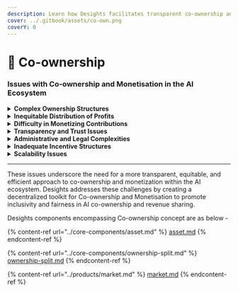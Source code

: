 ```yaml
---
description: Learn how Desights facilitates transparent co-ownership and monetisation
cover: ../.gitbook/assets/co-own.png
coverY: 0
---
```


# 🔐 Co-ownership

### Issues with Co-ownership and Monetisation in the AI Ecosystem

<details>

<summary><strong>Complex Ownership Structures</strong></summary>

* **Ambiguous Ownership Rights**: Determining and documenting ownership rights for AI projects can be complex, especially when multiple contributors are involved. This ambiguity can lead to disputes and legal challenges.

<!---->

* **Centralized Control**: Often, centralized entities retain significant control over AI projects, limiting the influence and benefits for smaller contributors and collaborators.

</details>

<details>

<summary> <strong>Inequitable Distribution of Profits</strong></summary>

* **Profit Concentration**: Profits from AI projects are often concentrated among a few stakeholders, typically those who provide the initial funding or control the platform. This inequity can discourage broader participation and innovation.

<!---->

* **Lack of Revenue Sharing Mechanisms**: Traditional models lack efficient mechanisms for revenue sharing, making it difficult to fairly distribute profits among all contributors.

</details>

<details>

<summary><strong>Difficulty in Monetizing Contributions</strong></summary>

* **Valuation Challenges**: Accurately valuing individual contributions, whether in terms of code, data, or intellectual property, is challenging, leading to potential undervaluation and under-compensation.

<!---->

* **Limited Monetization Options**: Contributors often have limited options for monetizing their work, relying primarily on one-time payments or royalties that may not reflect the true value of their contributions.

</details>

<details>

<summary><strong>Transparency and Trust Issues</strong></summary>

* **Opaque Processes**: The processes for determining ownership stakes and distributing profits are often opaque, leading to mistrust among collaborators.

<!---->

* **Trust Deficits**: Without transparent and reliable systems, collaborators may be reluctant to fully commit their resources and efforts to a project.

</details>

<details>

<summary> <strong>Administrative and Legal Complexities</strong></summary>

* **Legal Barriers**: Navigating the legal landscape to establish and manage co-ownership agreements can be complex and costly.

<!---->

* **Administrative Overheads**: Managing co-ownership structures and profit-sharing arrangements involves significant administrative overhead, detracting from the focus on actual project development.

</details>

<details>

<summary><strong>Inadequate Incentive Structures</strong></summary>

* **Weak Incentives for Collaboration**: Current systems often lack robust incentives for collaborative contributions, resulting in fewer collaborations and less innovative outcomes.

<!---->

* **Short-term Focus**: The focus on short-term gains rather than long-term co-ownership and profit-sharing can limit the sustained commitment and engagement needed for successful AI projects.

</details>

<details>

<summary><strong>Scalability Issues</strong></summary>

* **Scalability Constraints**: As the number of contributors grows, managing co-ownership and profit distribution becomes increasingly complex, making it difficult to scale collaborative AI projects effectively.

<!---->

* **Integration Challenges**: Integrating the contributions of numerous stakeholders into a cohesive monetization strategy poses significant technical and organizational challenges.

</details>

***

These issues underscore the need for a more transparent, equitable, and efficient approach to co-ownership and monetization within the AI ecosystem. Desights  addresses these challenges by creating a decentralized toolkit for Co-ownership and Monetisation to promote inclusivity and fairness in AI co-ownership and revenue sharing.

Desights components encompassing Co-ownership concept are as below -

{% content-ref url="../core-components/asset.md" %}
[asset.md](../core-components/asset.md)
{% endcontent-ref %}

{% content-ref url="../core-components/ownership-split.md" %}
[ownership-split.md](../core-components/ownership-split.md)
{% endcontent-ref %}

{% content-ref url="../products/market.md" %}
[market.md](../products/market.md)
{% endcontent-ref %}
